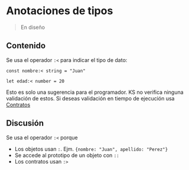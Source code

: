 # Anotaciones de tipos

> En diseño

## Contenido

Se usa el operador `:<` para indicar el tipo de dato:

```
const nombre:< string = "Juan"

let edad:< number = 20
```

Esto es solo una sugerencia para el programador. KS no verifica ninguna
validación de estos. Si deseas validación en tiempo de ejecución usa [Contratos](/#/docs/next/contratos)

## Discusión

Se usa el operador `:<` porque

- Los objetos usan `:`. Ejm. `{nombre: "Juan", apellido: "Perez"}` 
- Se accede al prototipo de un objeto con `::`
- Los contratos usan `:>`


